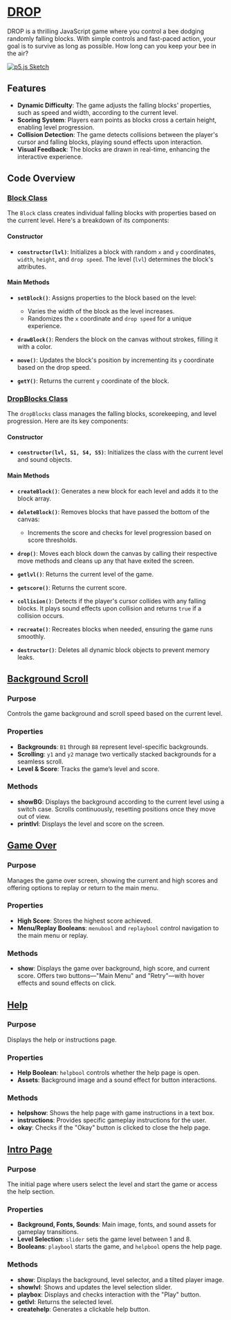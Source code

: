 # [DROP](https://github.com/ReginaldKotey/DROP/tree/main/DROP)
DROP is a thrilling JavaScript game where you control a bee dodging randomly falling blocks. With simple controls and fast-paced action, your goal is to survive as long as possible. How long can you keep your bee in the air?

[![p5.js Sketch](https://github.com/user-attachments/assets/551c89e0-0105-481f-9ddd-c3517e3d79fc)](https://editor.p5js.org/Rekas/full/ovpCxHx55)

## Features

- **Dynamic Difficulty**: The game adjusts the falling blocks' properties, such as speed and width, according to the current level.
- **Scoring System**: Players earn points as blocks cross a certain height, enabling level progression.
- **Collision Detection**: The game detects collisions between the player's cursor and falling blocks, playing sound effects upon interaction.
- **Visual Feedback**: The blocks are drawn in real-time, enhancing the interactive experience.

## Code Overview

### [Block Class](https://github.com/ReginaldKotey/DROP/blob/main/DROP/Blocks.js)

The `Block` class creates individual falling blocks with properties based on the current level. Here's a breakdown of its components:

#### Constructor
- **`constructor(lvl)`**: Initializes a block with random `x` and `y` coordinates, `width`, `height`, and `drop speed`. The level (`lvl`) determines the block's attributes.

#### Main Methods
- **`setBlock()`**: Assigns properties to the block based on the level:
  - Varies the width of the block as the level increases.
  - Randomizes the `x` coordinate and `drop speed` for a unique experience.
  
- **`drawBlock()`**: Renders the block on the canvas without strokes, filling it with a color.

- **`move()`**: Updates the block's position by incrementing its `y` coordinate based on the drop speed.

- **`getY()`**: Returns the current `y` coordinate of the block.

### [DropBlocks Class](https://github.com/ReginaldKotey/DROP/blob/main/DROP/DropBlocks.js)

The `dropBlocks` class manages the falling blocks, scorekeeping, and level progression. Here are its key components:

#### Constructor
- **`constructor(lvl, S1, S4, S5)`**: Initializes the class with the current level and sound objects.

#### Main Methods
- **`createBlock()`**: Generates a new block for each level and adds it to the block array.
  
- **`deleteBlock()`**: Removes blocks that have passed the bottom of the canvas:
  - Increments the score and checks for level progression based on score thresholds.
  
- **`drop()`**: Moves each block down the canvas by calling their respective move methods and cleans up any that have exited the screen.

- **`getlvl()`**: Returns the current level of the game.

- **`getscore()`**: Returns the current score.

- **`collision()`**: Detects if the player's cursor collides with any falling blocks. It plays sound effects upon collision and returns `true` if a collision occurs.

- **`recreate()`**: Recreates blocks when needed, ensuring the game runs smoothly.

- **`destructor()`**: Deletes all dynamic block objects to prevent memory leaks.


## [Background Scroll](https://github.com/ReginaldKotey/DROP/blob/main/DROP/backGS.js)

### Purpose
Controls the game background and scroll speed based on the current level.

### Properties
- **Backgrounds**: `B1` through `B8` represent level-specific backgrounds.
- **Scrolling**: `y1` and `y2` manage two vertically stacked backgrounds for a seamless scroll.
- **Level & Score**: Tracks the game’s level and score.

### Methods
- **showBG**: Displays the background according to the current level using a switch case. Scrolls continuously, resetting positions once they move out of view.
- **printlvl**: Displays the level and score on the screen.

## [Game Over](https://github.com/ReginaldKotey/DROP/blob/main/DROP/gameover.js)

### Purpose
Manages the game over screen, showing the current and high scores and offering options to replay or return to the main menu.

### Properties
- **High Score**: Stores the highest score achieved.
- **Menu/Replay Booleans**: `menubool` and `replaybool` control navigation to the main menu or replay.

### Methods
- **show**: Displays the game over background, high score, and current score. Offers two buttons—"Main Menu" and "Retry"—with hover effects and sound effects on click.

## [Help](https://github.com/ReginaldKotey/DROP/blob/main/DROP/help.js)

### Purpose
Displays the help or instructions page.

### Properties
- **Help Boolean**: `helpbool` controls whether the help page is open.
- **Assets**: Background image and a sound effect for button interactions.

### Methods
- **helpshow**: Shows the help page with game instructions in a text box.
- **instructions**: Provides specific gameplay instructions for the user.
- **okay**: Checks if the "Okay" button is clicked to close the help page.

## [Intro Page](https://github.com/ReginaldKotey/DROP/blob/main/DROP/intropage.js)

### Purpose
The initial page where users select the level and start the game or access the help section.

### Properties
- **Background, Fonts, Sounds**: Main image, fonts, and sound assets for gameplay transitions.
- **Level Selection**: `slider` sets the game level between 1 and 8.
- **Booleans**: `playbool` starts the game, and `helpbool` opens the help page.

### Methods
- **show**: Displays the background, level selector, and a tilted player image.
- **showlvl**: Shows and updates the level selection slider.
- **playbox**: Displays and checks interaction with the "Play" button.
- **getlvl**: Returns the selected level.
- **createhelp**: Generates a clickable help button.


